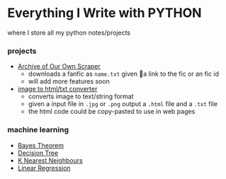 # Everything I Write with PYTHON
where I store all my python notes/projects 

### projects
- [Archive of Our Own Scraper](https://github.com/iasnobmatsu/ao3-fiction-scraper)
    - downloads a fanfic as `name.txt` given a link to the fic or an fic id
    - will add more features soon 
- [image to html/txt converter](imgtotxt/imgtotxt.md)
    - converts image to text/string format
    - given a input file in `.jpg` or `.png` output a `.html` file and a `.txt` file
    - the html code could be copy-pasted to use in web pages

### machine learning
- [Bayes Theorem](bayes-theorem/bayes.md)
- [Decision Tree](decision-tree/decision-tree.md)
- [K Nearest Neighbours](KNN/KNN.md)
- [Linear Regression](linear-reg/LR.md)


